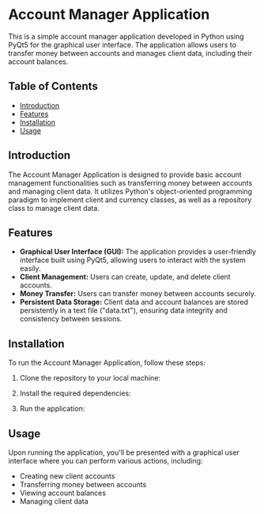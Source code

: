 # Account Manager Application

This is a simple account manager application developed in Python using PyQt5 for the graphical user interface. The application allows users to transfer money between accounts and manages client data, including their account balances.

## Table of Contents

- [Introduction](#introduction)
- [Features](#features)
- [Installation](#installation)
- [Usage](#usage)

## Introduction

The Account Manager Application is designed to provide basic account management functionalities such as transferring money between accounts and managing client data. It utilizes Python's object-oriented programming paradigm to implement client and currency classes, as well as a repository class to manage client data.

## Features

- **Graphical User Interface (GUI):** The application provides a user-friendly interface built using PyQt5, allowing users to interact with the system easily.
- **Client Management:** Users can create, update, and delete client accounts.
- **Money Transfer:** Users can transfer money between accounts securely.
- **Persistent Data Storage:** Client data and account balances are stored persistently in a text file ("data.txt"), ensuring data integrity and consistency between sessions.

## Installation

To run the Account Manager Application, follow these steps:

1. Clone the repository to your local machine:

2. Install the required dependencies:

3. Run the application:

## Usage

Upon running the application, you'll be presented with a graphical user interface where you can perform various actions, including:

- Creating new client accounts
- Transferring money between accounts
- Viewing account balances
- Managing client data

